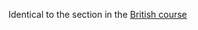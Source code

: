 Identical to the section in the [British course](obsidian://open?vault=cicerone&file=modules%2Fbritish_and_irish%2Factivities%2F07_a__effect_of_carbonation)